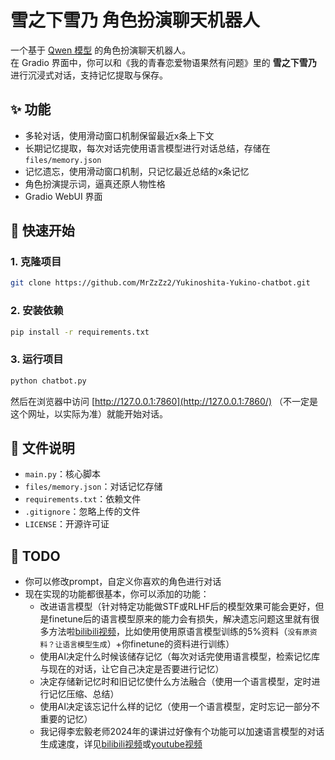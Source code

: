 # 雪之下雪乃 角色扮演聊天机器人

一个基于 [Qwen 模型](https://modelscope.cn/organization/Qwen?tab=all) 的角色扮演聊天机器人。  
在 Gradio 界面中，你可以和《我的青春恋爱物语果然有问题》里的 **雪之下雪乃** 进行沉浸式对话，支持记忆提取与保存。

## ✨ 功能
- 多轮对话，使用滑动窗口机制保留最近x条上下文
- 长期记忆提取，每次对话完使用语言模型进行对话总结，存储在 `files/memory.json`
- 记忆遗忘，使用滑动窗口机制，只记忆最近总结的x条记忆
- 角色扮演提示词，逼真还原人物性格
- Gradio WebUI 界面

## 🚀 快速开始

### 1. 克隆项目
```bash
git clone https://github.com/MrZzZz2/Yukinoshita-Yukino-chatbot.git
````

### 2. 安装依赖
```bash
pip install -r requirements.txt
```

### 3. 运行项目
```bash
python chatbot.py
```

然后在浏览器中访问 [http://127.0.0.1:7860](http://127.0.0.1:7860/) （不一定是这个网址，以实际为准）就能开始对话。

## 📂 文件说明

- `main.py`：核心脚本
- `files/memory.json`：对话记忆存储
- `requirements.txt`：依赖文件
- `.gitignore`：忽略上传的文件
- `LICENSE`：开源许可证

## 📝 TODO

- 你可以修改prompt，自定义你喜欢的角色进行对话
- 现在实现的功能都很基本，你可以添加的功能：
  - 改进语言模型（针对特定功能做STF或RLHF后的模型效果可能会更好，但是finetune后的语言模型原来的能力会有损失，解决遗忘问题这里就有很多方法啦[bilibili视频](https://www.bilibili.com/video/BV1aiADewEBC?spm_id_from=333.788.videopod.episodes&vd_source=108c7957d88a7eafb172b276df7068cf&p=15)，比如使用使用原语言模型训练的5%资料（`没有原资料？让语言模型生成`）+你finetune的资料进行训练）
  - 使用AI决定什么时候该储存记忆（每次对话完使用语言模型，检索记忆库与现在的对话，让它自己决定是否要进行记忆）
  - 决定存储新记忆时和旧记忆使什么方法融合（使用一个语言模型，定时进行记忆压缩、总结）
  - 使用AI决定该忘记什么样的记忆（使用一个语言模型，定时忘记一部分不重要的记忆）
  - 我记得李宏毅老师2024年的课讲过好像有个功能可以加速语言模型的对话生成速度，详见[bilibili视频](https://www.bilibili.com/video/BV1BJ4m1e7g8?spm_id_from=333.788.videopod.episodes&vd_source=108c7957d88a7eafb172b276df7068cf&p=33)或[youtube视频](https://www.youtube.com/watch?v=MAbGgsWKrg8&list=PLJV_el3uVTsPz6CTopeRp2L2t4aL_KgiI&index=17)
